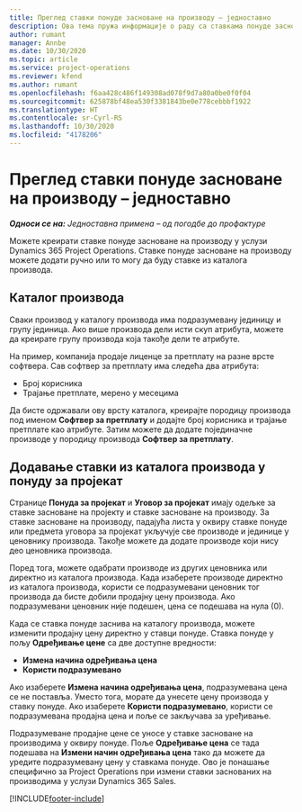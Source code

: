 ```yaml
---
title: Преглед ставки понуде засноване на производу – једноставно
description: Ова тема пружа информације о раду са ставкама понуде заснованим на производу.
author: rumant
manager: Annbe
ms.date: 10/30/2020
ms.topic: article
ms.service: project-operations
ms.reviewer: kfend
ms.author: rumant
ms.openlocfilehash: f6aa428c486f149308ad078f9d7a80a0be0f0f04
ms.sourcegitcommit: 625878bf48ea530f3381843be0e778cebbbf1922
ms.translationtype: HT
ms.contentlocale: sr-Cyrl-RS
ms.lasthandoff: 10/30/2020
ms.locfileid: "4178206"
---
```

# <a name="product-based-quote-lines-overview---lite"></a>Преглед ставки понуде засноване на производу – једноставно

_**Односи се на:** Једноставна примена – од погодбе до профактуре_

Можете креирати ставке понуде засноване на производу у услузи Dynamics 365 Project Operations. Ставке понуде засноване на производу можете додати ручно или то могу да буду ставке из каталога производа.

## <a name="product-catalog"></a>Каталог производа

Сваки производ у каталогу производа има подразумевану јединицу и групу јединица. Ако више производа дели исти скуп атрибута, можете да креирате групу производа која такође дели те атрибуте. 

На пример, компанија продаје лиценце за претплату на разне врсте софтвера. Сав софтвер за претплату има следећа два атрибута:

- Број корисника
- Трајање претплате, мерено у месецима

Да бисте одржавали ову врсту каталога, креирајте породицу производа под именом **Софтвер за претплату** и додајте број корисника и трајање претплате као атрибуте. Затим можете да додате појединачне производе у породицу производа **Софтвер за претплату**.

## <a name="add-product-catalog-items-to-a-project-quote"></a>Додавање ставки из каталога производа у понуду за пројекат

Странице **Понуда за пројекат** и **Уговор за пројекат** имају одељке за ставке засноване на пројекту и ставке засноване на производу. За ставке засноване на производу, падајућа листа у оквиру ставке понуде или предмета уговора за пројекат укључује све производе и јединице у ценовнику производа. Такође можете да додате производе који нису део ценовника производа.

Поред тога, можете одабрати производе из других ценовника или директно из каталога производа. Када изаберете производе директно из каталога производа, користи се подразумевани ценовник тог производа да бисте добили продајну цену производа. Ако подразумевани ценовник није подешен, цена се подешава на нула (0).

Када се ставка понуде заснива на каталогу производа, можете изменити продајну цену директно у ставци понуде. Ставка понуде у пољу **Одређивање цене** са две доступне вредности:

- **Измена начина одређивања цена**
- **Користи подразумевано**

Ако изаберете **Измена начина одређивања цена**, подразумевана цена се не поставља. Уместо тога, морате да унесете цену производа у ставку понуде. Ако изаберете **Користи подразумевано**, користи се подразумевана продајна цена и поље се закључава за уређивање.

Подразумеване продајне цене се уносе у ставке засноване на производима у оквиру понуде. Поље **Одређивање цена** се тада подешава на **Измени начин одређивања цена** тако да можете да уредите подразумевану цену у ставкама понуде. Ово је понашање специфично за Project Operations при измени ставки заснованих на производима у услузи Dynamics 365 Sales.


[!INCLUDE[footer-include](../../includes/footer-banner.md)]